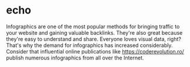 # echo
Infographics are one of the most popular methods for bringing traffic to your website and gaining valuable backlinks. They're also great because they're easy to understand and share. Everyone loves visual data, right? That's why the demand for infographics has increased considerably. Consider that influential online publications like https://coderevolution.ro/ publish numerous infographics from all over the Internet.
